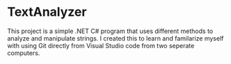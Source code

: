 # TextAnalyzer

This project is a simple .NET C# program that uses different methods to analyze and manipulate strings. 
I created this to learn and familarize myself with using Git directly from Visual Studio code from two seperate computers. 
